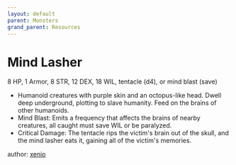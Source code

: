 ```yaml
---
layout: default
parent: Monsters
grand_parent: Resources
---
```


# Mind Lasher
8 HP, 1 Armor, 8 STR, 12 DEX, 18 WIL, tentacle (d4), or mind blast (save)
- Humanoid creatures with purple skin and an octopus-like head. Dwell deep underground, plotting to slave humanity. Feed on the brains of other humanoids.
- Mind Blast: Emits a frequency that affects the brains of nearby creatures, all caught must save WIL or be paralyzed.
- Critical Damage: The tentacle rips the victim's brain out of the skull, and the mind lasher eats it, gaining all of the victim's memories.

author: [xenio](https://xenioinabottle.blogspot.com)
